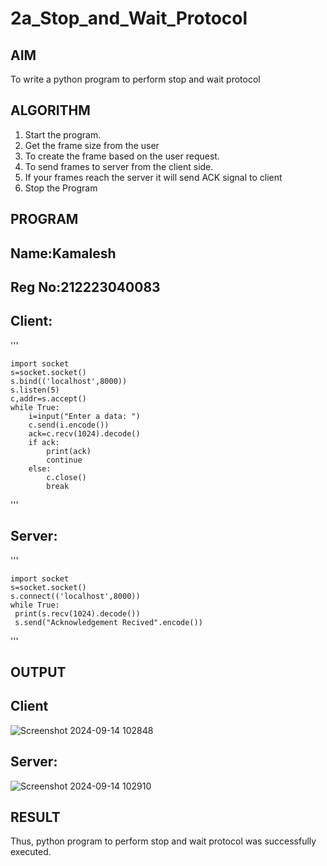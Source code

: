 # 2a_Stop_and_Wait_Protocol
## AIM 
To write a python program to perform stop and wait protocol
## ALGORITHM
1. Start the program.
2. Get the frame size from the user
3. To create the frame based on the user request.
4. To send frames to server from the client side.
5. If your frames reach the server it will send ACK signal to client
6. Stop the Program
## PROGRAM
## Name:Kamalesh
## Reg No:212223040083

## Client:
'''

    import socket
    s=socket.socket()
    s.bind(('localhost',8000))
    s.listen(5)
    c,addr=s.accept()
    while True:
        i=input("Enter a data: ")
        c.send(i.encode())
        ack=c.recv(1024).decode()
        if ack:
            print(ack)
            continue
        else:
            c.close()
            break
'''

## Server:

'''

    import socket
    s=socket.socket()
    s.connect(('localhost',8000))
    while True:
     print(s.recv(1024).decode())
     s.send("Acknowledgement Recived".encode())

'''
## OUTPUT
## Client
![Screenshot 2024-09-14 102848](https://github.com/user-attachments/assets/4f83b80a-41e5-4e02-8a50-8c5d6c6fa169)

## Server:
![Screenshot 2024-09-14 102910](https://github.com/user-attachments/assets/1b4b58bc-02ee-42e7-9ede-8b61666befb5)

## RESULT
Thus, python program to perform stop and wait protocol was successfully executed.
